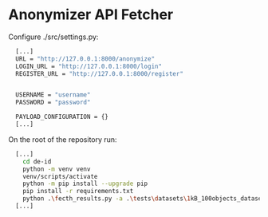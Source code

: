﻿
# Anonymizer API Fetcher

Configure ./src/settings.py:

```bash
  [...]
  URL = "http://127.0.0.1:8000/anonymize"
  LOGIN_URL = "http://127.0.0.1:8000/login"
  REGISTER_URL = "http://127.0.0.1:8000/register"


  USERNAME = "username"
  PASSWORD = "password"

  PAYLOAD_CONFIGURATION = {}
  [...]
```

On the root of the repository run:

```bash
  [...]
    cd de-id
    python -m venv venv
    venv/scripts/activate
    python -m pip install --upgrade pip
    pip install -r requirements.txt
    python .\fecth_results.py -a .\tests\datasets\1kB_100objects_dataset.json -p 5
  [...]
```

